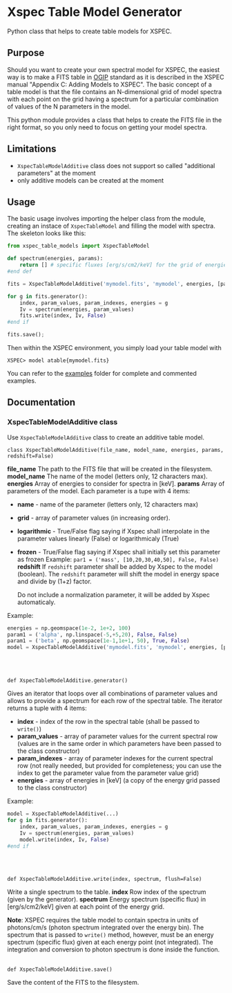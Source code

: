 

# Xspec Table Model Generator

Python class that helps to create table models for XSPEC.

## Purpose

Should you want to create your own spectral model for XSPEC, the easiest way is to make a FITS table in [OGIP](https://heasarc.gsfc.nasa.gov/docs/heasarc/ofwg/docs/summary/ogip_92_009_summary.html) standard as it is described in the XSPEC manual "Appendix C: Adding Models to XSPEC".  The basic concept of a table model is that the file contains an N-dimensional grid of model spectra with each point on the grid having a spectrum for a particular combination of values of the N parameters in the model.

This python module provides a class that helps to create the FITS file in the right format, so you only need to focus on getting your model spectra.

## Limitations

* `XspecTableModelAdditive` class does not support so called "additional parameters" at the moment
* only additive models can be created at the moment

## Usage

The basic usage involves importing the helper class from the module, creating an instace of `XspecTableModel` and filling the model with spectra. The skeleton looks like this:

```python
from xspec_table_models import XspecTableModel

def spectrum(energies, params):
	return [] # specific fluxes [erg/s/cm2/keV] for the grid of energies
#end def

fits = XspecTableModelAdditive('mymodel.fits', 'mymodel', energies, [param1, param2, ...])

for g in fits.generator():
    index, param_values, param_indexes, energies = g
    Iv = spectrum(energies, param_values)
    fits.write(index, Iv, False)
#end if

fits.save();
```

Then within the XSPEC environment, you simply load your table model with
```
XSPEC> model atable{mymodel.fits}
```

You can refer to the [examples](tree/main/examples) folder for complete and commented examples.

## Documentation

### XspecTableModelAdditive class

Use `XspecTableModelAdditive` class to create an additive table model.

```
class XspecTableModelAdditive(file_name, model_name, energies, params, redshift=False)
```
**file_name**
The path to the FITS file that will be created in the filesystem.
**model_name**
The name of the model (letters only, 12 characters max).
**energies**
Array of energies to consider for spectra in [keV].
**params**
Array of parameters of the model. Each parameter is a tupe with 4 items:
* **name** - name of the parameter (letters only, 12 characters max)
* **grid** - array of parameter values (in increasing order).
* **logarithmic** - True/False flag saying if Xspec shall interpolate in the parameter values linearly (False) or logarithmicaly (True)
* **frozen** - True/False flag saying if Xspec shall initially set this parameter as frozen 
Example: `par1 = ('mass', [10,20,30,40,50], False, False)`
**redshift**
If `redshift` parameter shall be added  by Xspec to the model (boolean). The `redshift` parameter will shift the model in energy space and divide by (1+z) factor.

  Do not include a normalization parameter, it will be added by Xspec automaticaly.

Example:
```python
energies = np.geomspace(1e-2, 1e+2, 100)
param1 = ('alpha', np.linspace(-5,+5,20), False, False)
param1 = ('beta', np.geomspace(1e-1,1e+1, 50), True, False)
model = XspecTableModelAdditive('mymodel.fits', 'mymodel', energies, [param1,param2], False)
```
<br><br>

```
def XspecTableModelAdditive.generator()
```
Gives an iterator that loops over all combinations of parameter values and allows to provide a spectrum for each row of the spectral table. The iterator returns a tuple with 4 items:
* **index** - index of the row in the spectral table (shall be passed to `write()`)
* **param_values** - array of parameter values for the current spectral row (values are in the same order in which parameters have been passed to the class constructor)
* **param_indexes** - array of parameter indexes for the current spectral row (not really needed, but provided for completeness; you can use the index to get the parameter value from the parameter value grid)
* **energies** - array of energies in [keV] (a copy of the energy grid passed to the class constructor)

Example:
```python
model = XspecTableModelAdditive(...)
for g in fits.generator():
    index, param_values, param_indexes, energies = g
    Iv = spectrum(energies, param_values)
    model.write(index, Iv, False)
#end if
```
<br><br>

```
def XspecTableModelAdditive.write(index, spectrum, flush=False)
```
Write a single spectrum to the table. 
**index**
Row index of the spectrum (given by the generator).
**spectrum**
Energy spectrum (specific flux) in [erg/s/cm2/keV] given at each point of the energy grid.

**Note**: XSPEC requires the table model to contain spectra in units of photons/cm/s (photon spectrum integrated over the energy bin). The spectrum that is passed to `write()` method, however, must be an energy spectrum (specific flux) given at each energy point (not integrated). The integration and conversion to photon spectrum is done inside the function.
<br><br>

```
def XspecTableModelAdditive.save()
```
Save the content of the FITS to the filesystem.



